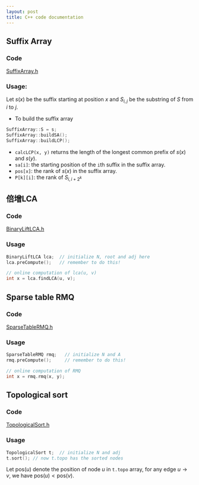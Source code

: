 ```yaml
---
layout: post
title: C++ code documentation
---
```


## Suffix Array

### Code
[SuffixArray.h](https://github.com/atubo/code-snippets/blob/master/cpp/SuffixArray.h)

### Usage:
Let $s(x)$ be the suffix starting at position $x$ and $S_{i, j}$ be the substring of $S$ from $i$ to $j$.

* To build the suffix array

```cpp
SuffixArray::S = s;
SuffixArray::buildSA();
SuffixArray::buildLCP();
```

* `calcLCP(x, y)` returns the length of the longest common prefix of $s(x)$ and $s(y)$.
* `sa[i]`: the starting position of the `i`th suffix in the suffix array.
* `pos[x]`: the rank of $s(x)$ in the suffix array.
* `P[k][i]`: the rank of $S_{i,i+2^k}$

## 倍增LCA

### Code
[BinaryLiftLCA.h](https://github.com/atubo/code-snippets/blob/master/cpp/BinaryLiftLCA.h)

### Usage
```cpp
BinaryLiftLCA lca;  // initialize N, root and adj here
lca.preCompute();   // remember to do this!

// online computation of lca(u, v)
int x = lca.findLCA(u, v);
```

## Sparse table RMQ

### Code
[SparseTableRMQ.h](https://github.com/atubo/code-snippets/blob/master/cpp/SparseTableRMQ.h)

### Usage
```cpp
SparseTableRMQ rmq;   // initialize N and A
rmq.preCompute();     // remember to do this!

// online computation of RMQ
int x = rmq.rmq(x, y);
```

## Topological sort

### Code
[TopologicalSort.h](https://github.com/atubo/code-snippets/blob/master/cpp/TopologicalSort.h)

### Usage
```cpp
TopologicalSort t;  // initialize N and adj
t.sort(); // now t.topo has the sorted nodes
```
Let $\textrm{pos}(u)$ denote the position of node $u$ in ```t.topo``` array, for any edge $u \rightarrow v$, we have $\textrm{pos}(u)<\textrm{pos}(v)$.
